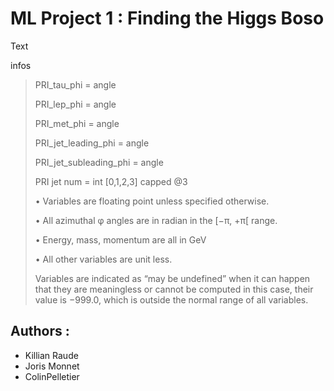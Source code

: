 # ML Project 1 : Finding the Higgs Boso

Text

infos
>PRI_tau_phi = angle
>
>PRI_lep_phi = angle
>
>PRI_met_phi = angle
>
>PRI_jet_leading_phi = angle
>
>PRI_jet_subleading_phi = angle
>
>PRI jet num = int [0,1,2,3] capped @3
>
>• Variables are floating point unless specified otherwise.
>
>• All azimuthal φ angles are in radian in the [−π, +π[ range.
>
>• Energy, mass, momentum are all in GeV
>
>• All other variables are unit less.
>
>Variables are indicated as “may be undefined” when it can happen that they are meaningless or cannot be computed in this case, their value is −999.0, which is outside the normal
>range of all variables.

## Authors :

- Killian Raude
- Joris Monnet
- ColinPelletier

